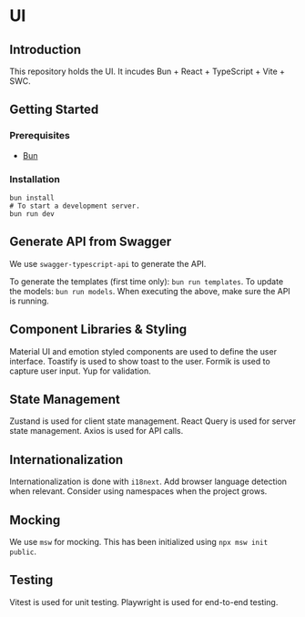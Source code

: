 # UI

## Introduction

This repository holds the UI.
It incudes Bun + React + TypeScript + Vite + SWC.

## Getting Started

### Prerequisites

- [Bun](https://bun.sh/docs/installation)

### Installation

```shell
bun install
# To start a development server.
bun run dev
```

## Generate API from Swagger

We use `swagger-typescript-api` to generate the API.

To generate the templates (first time only): `bun run templates`.
To update the models: `bun run models`.
When executing the above, make sure the API is running.

## Component Libraries & Styling

Material UI and emotion styled components are used to define the user interface.
Toastify is used to show toast to the user.
Formik is used to capture user input. Yup for validation.

## State Management

Zustand is used for client state management.
React Query is used for server state management.
Axios is used for API calls.

## Internationalization

Internationalization is done with `i18next`.
Add browser language detection when relevant.
Consider using namespaces when the project grows.

## Mocking

We use `msw` for mocking.
This has been initialized using `npx msw init public`.

## Testing

Vitest is used for unit testing.
Playwright is used for end-to-end testing.
